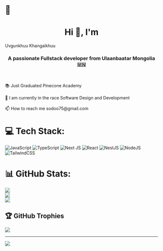 # 💫 <h1 align="center">Hi 👋, I'm
Uvgunkhuu Khangaikhuu</h1>
<h3 align="center">A passionate Fullstack developer from Ulaanbaatar Mongolia 🇲🇳</h3><br><br>📚 Just Graduated Pinecone Academy<br><br>🌱 I am currently in the race Software Design and Development<br><br>📫 How to reach me sodoo75@gmail.com


# 💻 Tech Stack:
![JavaScript](https://img.shields.io/badge/javascript-%23323330.svg?style=plastic&logo=javascript&logoColor=%23F7DF1E) 
![TypeScript](https://img.shields.io/badge/typescript-%23007ACC.svg?style=plastic&logo=typescript&logoColor=white) 
![Next JS](https://img.shields.io/badge/Next-black?style=plastic&logo=next.js&logoColor=white) 
![React](https://img.shields.io/badge/react-%2320232a.svg?style=plastic&logo=react&logoColor=%2361DAFB) 
![NestJS](https://img.shields.io/badge/nestjs-%23E0234E.svg?style=plastic&logo=nestjs&logoColor=white) 
![NodeJS](https://img.shields.io/badge/node.js-6DA55F?style=plastic&logo=node.js&logoColor=white) 
![TailwindCSS](https://img.shields.io/badge/tailwindcss-%2338B2AC.svg?style=plastic&logo=tailwind-css&logoColor=white) 
<!-- ![Dart](https://img.shields.io/badge/dart-%230175C2.svg?style=plastic&logo=dart&logoColor=white) 
![Python](https://img.shields.io/badge/python-3670A0?style=plastic&logo=python&logoColor=ffdd54)  -->
<!-- ![Flutter](https://img.shields.io/badge/Flutter-%2302569B.svg?style=plastic&logo=Flutter&logoColor=white) -->
# 📊 GitHub Stats:
![](https://github-readme-stats.vercel.app/api?username=sodoo22&theme=dark&hide_border=false&include_all_commits=true&count_private=true)<br/>
![](https://github-readme-streak-stats.herokuapp.com/?user=sodoo22&theme=dark&hide_border=false)<br/>
![](https://github-readme-stats.vercel.app/api/top-langs/?username=sodoo22&theme=dark&hide_border=false&include_all_commits=true&count_private=true&layout=compact)

## 🏆 GitHub Trophies
![](https://github-profile-trophy.vercel.app/?username=sodoo22&theme=dracula&no-frame=false&no-bg=true&margin-w=4)

---
[![](https://visitcount.itsvg.in/api?id=sodoo22&icon=0&color=0)](https://visitcount.itsvg.in)

<!-- Proudly created with GPRM ( https://gprm.itsvg.in ) -->

